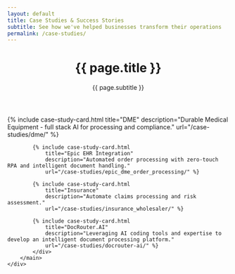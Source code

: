 ```yaml
---
layout: default
title: Case Studies & Success Stories
subtitle: See how we've helped businesses transform their operations
permalink: /case-studies/
---
```


<!-- Header Section with Gray Background -->
<div class="bg-gray-50 py-8 md:py-12">
    <div class="max-w-6xl mx-auto px-4 sm:px-6 md:px-8">
        <header class="text-center">
            <h1 class="text-3xl md:text-4xl font-bold text-gray-900 mb-4">{{ page.title }}</h1>
            <p class="text-lg md:text-xl text-gray-600">{{ page.subtitle }}</p>
        </header>
    </div>
</div>

<!-- Content Section with White Background -->
<div class="bg-white py-8 md:py-12">
    <div class="max-w-6xl mx-auto px-4 sm:px-6 md:px-8">
        <main>
            <!-- Case Studies Grid -->
            <div class="grid md:grid-cols-2 lg:grid-cols-3 gap-8">
            {% include case-study-card.html 
                title="DME" 
                description="Durable Medical Equipment - full stack AI for processing and compliance." 
                url="/case-studies/dme/" %}
            
            {% include case-study-card.html 
                title="Epic EHR Integration" 
                description="Automated order processing with zero-touch RPA and intelligent document handling." 
                url="/case-studies/epic_dme_order_processing/" %}
            
            {% include case-study-card.html 
                title="Insurance" 
                description="Automate claims processing and risk assessment." 
                url="/case-studies/insurance_wholesaler/" %}
            
            {% include case-study-card.html 
                title="DocRouter.AI" 
                description="Leveraging AI coding tools and expertise to develop an intelligent document processing platform." 
                url="/case-studies/docrouter-ai/" %}
            </div>
        </main>
    </div>
</div>